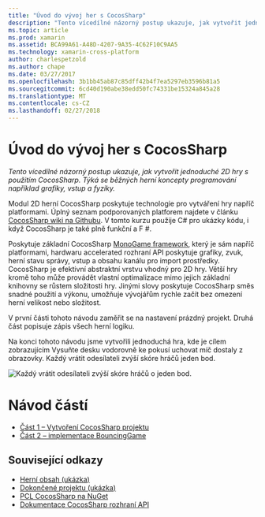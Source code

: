 ```yaml
---
title: "Úvod do vývoj her s CocosSharp"
description: "Tento vícedílné názorný postup ukazuje, jak vytvořit jednoduché 2D hry s použitím CocosSharp. Týká se běžných herní koncepty programování například grafiky, vstup a fyziky."
ms.topic: article
ms.prod: xamarin
ms.assetid: BCA99A61-A48D-4207-9A35-4C62F10C9AA5
ms.technology: xamarin-cross-platform
author: charlespetzold
ms.author: chape
ms.date: 03/27/2017
ms.openlocfilehash: 3b1bb45ab87c85dff42b4f7ea5297eb3596b81a5
ms.sourcegitcommit: 6cd40d190abe38edd50fc74331be15324a845a28
ms.translationtype: MT
ms.contentlocale: cs-CZ
ms.lasthandoff: 02/27/2018
---
```

# <a name="introduction-to-game-development-with-cocossharp"></a>Úvod do vývoj her s CocosSharp

_Tento vícedílné názorný postup ukazuje, jak vytvořit jednoduché 2D hry s použitím CocosSharp. Týká se běžných herní koncepty programování například grafiky, vstup a fyziky._

Modul 2D herní CocosSharp poskytuje technologie pro vytváření hry napříč platformami. Úplný seznam podporovaných platforem najdete v článku [CocosSharp wiki na Githubu](https://github.com/mono/CocosSharp/wiki). V tomto kurzu použije C# pro ukázky kódu, i když CocosSharp je také plně funkční a F #.

Poskytuje základní CocosSharp [MonoGame framework](http://www.monogame.net/), který je sám napříč platformami, hardwaru accelerated rozhraní API poskytuje grafiky, zvuk, herní stavu správy, vstup a obsahu kanálu pro import prostředky. CocosSharp je efektivní abstraktní vrstvu vhodný pro 2D hry. Větší hry kromě toho může provádět vlastní optimalizace mimo jejich základní knihovny se růstem složitosti hry. Jinými slovy poskytuje CocosSharp směs snadné použití a výkonu, umožňuje vývojářům rychle začít bez omezení herní velikost nebo složitost.

V první části tohoto návodu zaměřit se na nastavení prázdný projekt.  Druhá část popisuje zápis všech herní logiku. 

Na konci tohoto návodu jsme vytvořili jednoduchá hra, kde je cílem zobrazujícím Vysuňte desku vodorovně ke pokusí uchovat míč dostaly z obrazovky. Každý vrátit odesílateli zvýší skóre hráčů jeden bod.

![](images/image1.png "Každý vrátit odesílateli zvýší skóre hráčů o jeden bod.")

# <a name="walkthrough-parts"></a>Návod částí

* [Část 1 – Vytvoření CocosSharp projektu](~/graphics-games/cocossharp/first-game/part1.md)
* [Část 2 – implementace BouncingGame](~/graphics-games/cocossharp/first-game/part2.md)

## <a name="related-links"></a>Související odkazy

- [Herní obsah (ukázka)](https://github.com/xamarin/mobile-samples/blob/master/BouncingGame/Resources/Content.zip?raw=true)
- [Dokončené projektu (ukázka)](https://developer.xamarin.com/samples/mobile/BouncingGame/)
- [PCL CocosSharp na NuGet](http://www.nuget.org/packages/CocosSharp.PCL.Shared/)
- [Dokumentace CocosSharp rozhraní API](http://developer.xamarin.comhttps://developer.xamarin.com/api/namespace/CocosSharp/)
